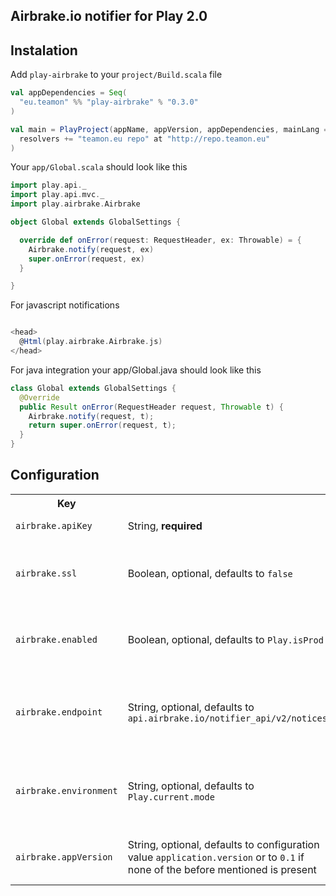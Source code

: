 ## Airbrake.io notifier for Play 2.0

## Instalation

Add `play-airbrake` to your `project/Build.scala` file

``` scala
val appDependencies = Seq(
  "eu.teamon" %% "play-airbrake" % "0.3.0"
)

val main = PlayProject(appName, appVersion, appDependencies, mainLang = SCALA).settings(
  resolvers += "teamon.eu repo" at "http://repo.teamon.eu"
)
```

Your `app/Global.scala` should look like this

``` scala
import play.api._
import play.api.mvc._
import play.airbrake.Airbrake

object Global extends GlobalSettings {

  override def onError(request: RequestHeader, ex: Throwable) = {
    Airbrake.notify(request, ex)
    super.onError(request, ex)
  }

}

```

For javascript notifications

```scala

<head>
  @Html(play.airbrake.Airbrake.js)
</head>

```

For java integration your app/Global.java should look like this

```java
class Global extends GlobalSettings {
  @Override
  public Result onError(RequestHeader request, Throwable t) {
    Airbrake.notify(request, t);
    return super.onError(request, t);
  }
}
```

## Configuration

<table>
  <tr>
    <th>Key</th>
    <th></th>
    <th>Description</th>
  </tr>
  <tr>
    <td><code>airbrake.apiKey</code></td>
    <td>String, <strong>required</strong></td>
    <td>airbrake project api key</td>
  </tr>

  <tr>
    <td><code>airbrake.ssl</code></td>
    <td>Boolean, optional, defaults to <code>false</code></td>
    <td>set to <code>true</code> if you have airbrake plan with SSL support</td>
  </tr>

  <tr>
    <td><code>airbrake.enabled</code></td>
    <td>Boolean, optional, defaults to <code>Play.isProd</code></td>
    <td>optionally enable/disable notifications for different environment</td>
  </tr>

  <tr>
    <td><code>airbrake.endpoint</code></td>
    <td>String, optional, defaults to <code>api.airbrake.io/notifier_api/v2/notices</code></td>
    <td>point notifier to you custom airbrake compatible service (e.g. errbit)</td>
  </tr>
  <tr>
    <td><code>airbrake.environment</code></td>
    <td>String, optional, defaults to <code>Play.current.mode</code></td>
    <td>defines the environment the application is executed in, e.g. <code>Prod</code></td>
  </tr>
  <tr>
    <td><code>airbrake.appVersion</code></td>
    <td>String, optional, defaults to configuration value <code>application.version</code> or to <code>0.1</code> if none of the before mentioned is present</td>
    <td>defines the current version of the application</td>
  </tr>
</table>
